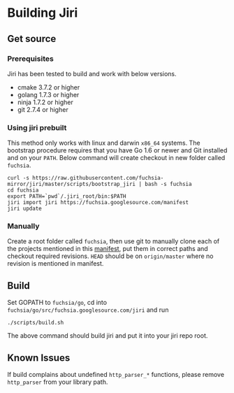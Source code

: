 # Building  Jiri

## Get source

### Prerequisites
Jiri has been tested to build and work with below versions.
* cmake 3.7.2 or higher
* golang 1.7.3 or higher
* ninja 1.7.2 or higher
* git 2.7.4 or higher

### Using jiri prebuilt
This method only works with linux and darwin `x86_64` systems.
The bootstrap procedure requires that you have Go 1.6 or newer and Git installed and on your `PATH`. Below command will create checkout in new folder called `fuchsia`.
```
curl -s https://raw.githubusercontent.com/fuchsia-mirror/jiri/master/scripts/bootstrap_jiri | bash -s fuchsia
cd fuchsia
export PATH=`pwd`/.jiri_root/bin:$PATH
jiri import jiri https://fuchsia.googlesource.com/manifest
jiri update
```
### Manually
Create a root folder called `fuchsia`, then use git to manually clone each of the projects mentioned in this [manifest][jiri manifest], put them in correct paths and checkout required revisions. `HEAD` should be on `origin/master` where no revision is mentioned in manifest.

## Build
Set GOPATH to `fuchsia/go`, cd into `fuchsia/go/src/fuchsia.googlesource.com/jiri` and run
```
./scripts/build.sh
```

The above command should build jiri and put it into your jiri repo root.

## Known Issues

If build complains about undefined `http_parser_*` functions, please remove `http_parser` from your library path.

[jiri manifest]: https://fuchsia.googlesource.com/manifest/+/refs/heads/master/jiri "jiri manifest"
